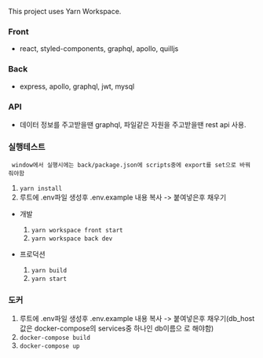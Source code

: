This project uses Yarn Workspace.

### Front

- react, styled-components, graphql, apollo, quilljs

### Back

- express, apollo, graphql, jwt, mysql

### API

- 데이터 정보를 주고받을땐 graphql, 파일같은 자원을 주고받을땐 rest api 사용.

### 실행테스트

     window에서 실행시에는 back/package.json에 scripts중에 export를 set으로 바꿔줘야함

1. `yarn install`
2. 루트에 .env파일 생성후 .env.example 내용 복사 -> 붙여넣은후 채우기

- 개발

  1.  `yarn workspace front start`
  2.  `yarn workspace back dev`

- 프로덕션
  1.  `yarn build`
  2.  `yarn start`

### 도커

1. 루트에 .env파일 생성후 .env.example 내용 복사 -> 붙여넣은후 채우기(db_host값은 docker-compose의 services중 하나인 db이름으 로 해야함)
2. `docker-compose build`
3. `docker-compose up`
